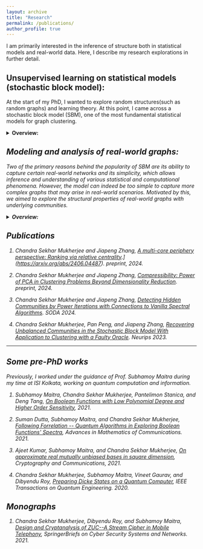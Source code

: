 ```yaml
---
layout: archive
title: "Research"
permalink: /publications/
author_profile: true
---
```


I am primarily interested in the inference of structure both in statistical models and real-world data. Here, I describe my research explorations in further detail. 

## Unsupervised learning on statistical models (stochastic block model):
 At the start of my PhD, I wanted to explore random structures(such as random graphs) and learning theory. At this point, I came across a stochastic block model (SBM), one of the most fundamental statistical models for graph clustering. 
<details>
<summary> <b> Overview: </b> </summary>

The simple case can be defined as follows. A graph is built on n vertices, where the vertices have a "hidden" partition into two communities. Then, each pair of vertices belonging to the same community is connected by an edge with some probability p. Each pair of vertices from different communities is connected with probability q (with p>q; assume p=0.51 and q=0.49, for example). Then, given such a graph, the task is to recover these hidden communities with high probability.  
This is one of the most well-studied problems in clustering, with several important and beautiful results in the last 40 years (Read the citations in [1] for an in-depth review). However, we observed that some important problems are unresolved. 

<h3> Unbalanced SBM: </h3>
First, we focused on a problem known as the ``small cluster barrier'' in the literature. This refers to the fact that most community recovery algorithms for SBM graphs need <i>all</i> of the hidden communities to be significantly large. Even if one cluster is very small, the guarantees of these algorithms fail. In this direction, we designed a spectral algorithm that recovers large communities in the presence of arbitrarily small communities (improving on the state-of-the-art), resulting in the publication [2].  


<h3> Vanilla algorithms: The "power" of power method: </h3>
At this point, we observed that the algorithms that the previously state-of-the-art algorithms for the aforementioned problems, as well as our algorithms, were somewhat <i>complex<i/>. For example, our algorithm involved partitioning the graph's adjacency matrix into 8 parts, then using two parts to get a partial clustering on some of the vertices and then using the other parts to filter and expand the clustering to other vertices. Similar complex steps are often observed in provable clustering algorithms for SBM. In contrast, practitioners often use very simple algorithms (such as spectral clustering) to recover clusters on real-world graphs. Thus, it seemed that the algorithms were complicated to simplify the proofs, and not to boost the actual performance of the algorithm! 

Indeed, this phenomenon was observed by mathematicians such as Emmanuel Abbe and Van Vu in different works, and they conjectured (and in some special cases resolved) that very simple algorithms should also have near-optimal provable guarantees compared to all existing works. Motivated by this, we showed that a simple power method is able to recover the communities and is logarithmically tight compared to best-known bounds [1]. Our algorithm is very simple. You first centralize the adjacency matrix of the graph and then take log(n)-th power of this matrix. We showed that in this powered matrix, rows belonging to vertices from the same community would have much less Euclidean distance than the inter-community rows. In fact, this algorithm was the first <i>parameter-free</i> algorithm that overcomes the small cluster barrier (previous works needed knowledge of the probability parameters p and q, for example). To prove the correctness of this simple algorithm, we devised certain <i>random partition</i> based ideas to analyze low-degree polynomials of random variables that we think may be of independent interest. 

</details>

## Modeling and analysis of real-world graphs:
Two of the primary reasons behind the popularity of SBM are its ability to capture certain real-world networks and its simplicity, which allows inference and understanding of various statistical and computational phenomena. However, the model can indeed be too simple to capture more complex graphs that may arise in real-world scenarios. Motivated by this, we aimed to explore the structural properties of real-world graphs with underlying communities.

<details>
<summary> <b> Overview: </b> </summary>
In this direction, we focused on single-cell RNA seq data, a very influential data type in biology that has been crucial in the identification of marker genes for different types of cancer, among many other applications. Here, each data point corresponds to a cell, and a fundamental task is to partition the cells according to their underlying cell type, which is costly to obtain through biological experiments alone, necessitating the use of clustering algorithms. Here, a standard pipeline is
<br/><br/> 
  

<p align=center> Data(10,000+ features) ->PCA(50-100 dimensions)-> Embedding onto a graph->graph clustering. </p>

Here, the data is first passed through PCA to reduce the dimensionality and noise in the data due to experimental error and biological variance. In this direction in [2] we captured the denoising ability of PCA via a novel metric called <i>compression ratio</i>. We designed an outlier detection algorithm that improves the separability of the underlying communities in the data. We proved the effectiveness of our algorithm in a novel random vector mixture model and also verified it extensively on several real-world datasets.

<h3> Multi-core-periphery with communities (MCPC) </h3>

In the aforementioned pipeline, once the data is embedded onto a graph (with a datapoint-vertex correspondence), one applies graph clustering algorithms to recover the underlying communities (cell-type). Here, it is important to note that the clustering algorithm's success depends on the correctness of our assumption about the graph's communities. One of the most popular assumptions is **community structure**, where all vertices from a community have more intra-community edges than inter-community edges (For example, SBM graphs follow this assumption). However, algorithms based on this assumption often have subpar performance on real-world datasets. 
<br/>

<img src="https://github.com/user-attachments/assets/87aa1f31-bc69-4108-9d6b-a4f021c3cf3f">

To mitigate this issue, we proposed a novel graph structure by combining community structure with <b>core-periphery(CP) </b> structure [1]. Here, each community has a dense <i>core</i> and a sparser <i>periphery</i>, with inter-community edges more prevalent between peripheral vertices. In such a scenario, if we could identify just the cores from each community, they should be more separable (as they have fewer inter-community edges). To achieve this goal, we coined a new concept, called <i>relative centrality</i>, to rank the vertices of a graph such that the top-ranked vertices are core vertices of their respective communities, with each underlying community being represented fairly. We applied our algorithms to a large set of real-world single-cell datasets. We showed that our algorithms are more balanced at selecting different cores than existing algorithms, and indeed, the points selected by our algorithm are better separable into the underlying communities.

Currently, we are working on further improving the algorithms and better understanding the presence of MCPC structures in real-world graphs.

</details>



## Publications 

1. Chandra Sekhar Mukherjee and Jiapeng Zhang, [A multi-core periphery perspective: Ranking via relative centrality]([https://arxiv.org/abs/2204.10888).](https://arxiv.org/abs/2406.04487). preprint, 2024.

2. Chandra Sekhar Mukherjee and Jiapeng Zhang, [Compressibility: Power of PCA in Clustering Problems Beyond Dimensionality Reduction](https://arxiv.org/abs/2204.10888). preprint, 2024.

3. Chandra Sekhar Mukherjee and Jiapeng Zhang, [Detecting Hidden Communities by Power Iterations with Connections to Vanilla Spectral Algorithms](https://arxiv.org/pdf/2211.03939.pdf). *SODA 2024*.

4. Chandra Sekhar Mukherjee, Pan Peng, and Jiapeng Zhang, [Recovering Unbalanced Communities in the Stochastic Block Model With Application to Clustering with a Faulty Oracle](https://arxiv.org/abs/2202.08522). *Neurips 2023*.


---
## Some pre-PhD works

Previously, I worked under the guidance of Prof. Subhamoy Maitra during my time at ISI Kolkata, working on quantum computation and information.



1. Subhamoy Maitra, Chandra Sekhar Mukherjee, Pantelimon Stanica, and Deng Tang, [On Boolean Functions with Low Polynomial Degree and Higher Order Sensitivity](https://arxiv.org/abs/2107.11205), 2021.

2. Suman Dutta, Subhamoy Maitra, and Chandra Sekhar Mukherjee, [Following Forrelation -- Quantum Algorithms in Exploring Boolean Functions' Spectra](https://www.aimsciences.org/article/doi/10.3934/amc.2021067), Advances in Mathematics of Communications. 2021.

3. Ajeet Kumar, Subhamoy Maitra, and Chandra Sekhar Mukherjee, [On approximate real mutually unbiased bases in square dimension](https://link.springer.com/article/10.1007/s12095-020-00468-6), Cryptography and Communications, 2021.

4. Chandra Sekhar Mukherjee, Subhamoy Maitra, Vineet Gaurav, and Dibyendu Roy, [Preparing Dicke States on a Quantum Computer](https://ieeexplore.ieee.org/abstract/document/9275336), IEEE Transactions on Quantum Engineering. 2020.

## Monographs

1. Chandra Sekhar Mukherjee, Dibyendu Roy, and Subhamoy Maitra, [ Design and Cryptanalysis of ZUC--A Stream Cipher in Mobile Telephony](https://link.springer.com/book/10.1007/978-981-33-4882-0), SpringerBriefs on Cyber Security Systems and Networks. 2021.



